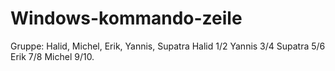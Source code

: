 # Windows-kommando-zeile
Gruppe: Halid, Michel, Erik, Yannis, Supatra
Halid 1/2
Yannis 3/4
Supatra 5/6
Erik 7/8
Michel 9/10.
